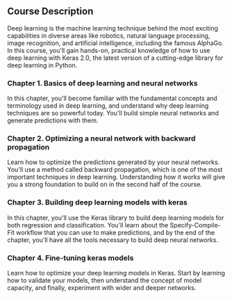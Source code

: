 ## Course Description
Deep learning is the machine learning technique behind the most exciting capabilities in diverse areas like robotics, natural language processing, image recognition, and artificial intelligence, including the famous AlphaGo. In this course, you'll gain hands-on, practical knowledge of how to use deep learning with Keras 2.0, the latest version of a cutting-edge library for deep learning in Python.

### Chapter 1. Basics of deep learning and neural networks
In this chapter, you'll become familiar with the fundamental concepts and terminology used in deep learning, and understand why deep learning techniques are so powerful today. You'll build simple neural networks and generate predictions with them.

### Chapter 2. Optimizing a neural network with backward propagation
Learn how to optimize the predictions generated by your neural networks. You'll use a method called backward propagation, which is one of the most important techniques in deep learning. Understanding how it works will give you a strong foundation to build on in the second half of the course.

### Chapter 3. Building deep learning models with keras
In this chapter, you'll use the Keras library to build deep learning models for both regression and classification. You'll learn about the Specify-Compile-Fit workflow that you can use to make predictions, and by the end of the chapter, you'll have all the tools necessary to build deep neural networks.

### Chapter 4. Fine-tuning keras models
Learn how to optimize your deep learning models in Keras. Start by learning how to validate your models, then understand the concept of model capacity, and finally, experiment with wider and deeper networks.

